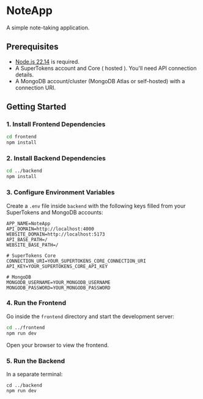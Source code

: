 # NoteApp

A simple note-taking application.

## Prerequisites

- [Node.js 22.14](https://nodejs.org/) is required.
- A SuperTokens account and Core ( hosted ). You'll need API connection details.
- A MongoDB account/cluster (MongoDB Atlas or self-hosted) with a connection URI.

## Getting Started

### 1. Install Frontend Dependencies

```bash
cd frontend
npm install
```

### 2. Install Backend Dependencies

```bash
cd ../backend
npm install
```

### 3. Configure Environment Variables

Create a `.env` file inside `backend` with the following keys filled from your SuperTokens and MongoDB accounts:

```
APP_NAME=NoteApp
API_DOMAIN=http://localhost:4000
WEBSITE_DOMAIN=http://localhost:5173
API_BASE_PATH=/
WEBSITE_BASE_PATH=/

# SuperTokens Core
CONNECTION_URI=YOUR_SUPERTOKENS_CORE_CONNECTION_URI
API_KEY=YOUR_SUPERTOKENS_CORE_API_KEY

# MongoDB
MONGODB_USERNAME=YOUR_MONGODB_USERNAME
MONGODB_PASSWORD=YOUR_MONGODB_PASSWORD
```

### 4. Run the Frontend

Go inside the `frontend` directory and start the development server:

```bash
cd ../frontend
npm run dev
```

Open your browser to view the frontend.

### 5. Run the Backend

In a separate terminal:

```
cd ../backend
npm run dev
```
